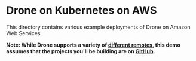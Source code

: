 # Drone on Kubernetes on AWS

This directory contains various example deployments of Drone on Amazon Web Services.

**Note: While Drone supports a variety of [different remotes][1], this demo assumes that the projects you'll be building are on [GitHub][2].**

[1]:http://docs.drone.io/installation/
[2]:https://github.com
